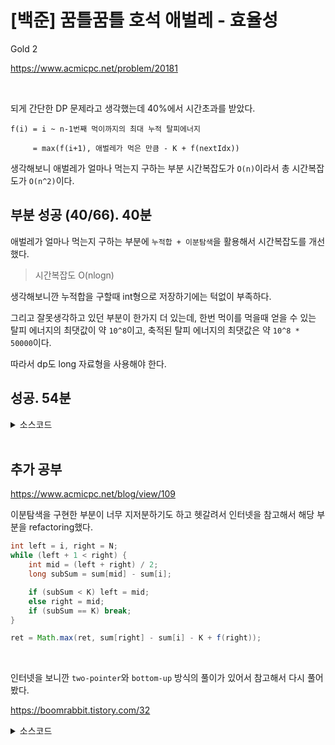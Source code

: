 # [백준] 꿈틀꿈틀 호석 애벌레 - 효율성

Gold 2

https://www.acmicpc.net/problem/20181

<br>

되게 간단한 DP 문제라고 생각했는데 40%에서 시간초과를 받았다.

```
f(i) = i ~ n-1번째 먹이까지의 최대 누적 탈피에너지

     = max(f(i+1), 애벌레가 먹은 만큼 - K + f(nextIdx))
```

생각해보니 애벌레가 얼마나 먹는지 구하는 부분 시간복잡도가 `O(n)`이라서 총 시간복잡도가 `O(n^2)`이다.

## 부분 성공 (40/66). 40분

애벌레가 얼마나 먹는지 구하는 부분에 `누적합 + 이분탐색`을 활용해서 시간복잡도를 개선했다.

> 시간복잡도 O(nlogn)

생각해보니깐 누적합을 구할때 int형으로 저장하기에는 턱없이 부족하다.

그리고 잘못생각하고 있던 부분이 한가지 더 있는데, 한번 먹이를 먹을때 얻을 수 있는 탈피 에너지의 최댓값이 약 `10^8`이고, 축적된 탈피 에너지의 최댓값은 약 `10^8 * 50000`이다.

따라서 dp도 long 자료형을 사용해야 한다.

## 성공. 54분

<details><summary>소스코드</summary>

```java
import java.io.BufferedReader;
import java.io.InputStreamReader;
import java.util.Arrays;
import java.util.StringTokenizer;

class Main {

    final int INF = 987654321;

    int N, K;
    int[] foods;
    long[] dp, sum;

    long f(int i) {
        if (i >= N) return 0;
        if (dp[i] != -1) return dp[i];

        long ret = f(i + 1);

        if (sum[N] - sum[i] <= K) {
            ret = Math.max(ret, 0);
            return dp[i] = ret;
        }

        int left = i + 1, right = N;
        int mid = left;
        long subSum = 0;
        while (right - left > 2) {
            mid = (left + right) / 2;
            subSum = sum[mid] - sum[i];
            if (subSum < K) left = mid + 1;
            if (subSum > K) right = mid;
            if (subSum == K) break;
        }
        if (subSum != K) {
            for (mid = left; mid <= right; mid++) {
                subSum = sum[mid] - sum[i];
                if (subSum >= K) break;
            }
        }

        ret = Math.max(ret, subSum - K + f(mid));
        return dp[i] = ret;
    }

    void run() throws Exception {
        BufferedReader br = new BufferedReader(new InputStreamReader(System.in));
        StringBuilder sb = new StringBuilder();

        StringTokenizer st = new StringTokenizer(br.readLine());
        N = Integer.parseInt(st.nextToken());
        K = Integer.parseInt(st.nextToken());
        foods = Arrays.stream(br.readLine().split(" ")).mapToInt(Integer::parseInt).toArray();

        dp = new long[N];
        Arrays.fill(dp, -1);

        sum = new long[N + 1];
        sum[0] = 0;
        for (int i = 1; i <= N; i++) {
            sum[i] = foods[i - 1] + sum[i - 1];
        }

        System.out.println(f(0));

        br.close();
    }

    public static void main(String[] args) throws Exception {
        new Main().run();
    }
}
```

</details><br>

## 추가 공부

https://www.acmicpc.net/blog/view/109

이분탐색을 구현한 부분이 너무 지저분하기도 하고 헷갈려서 인터넷을 참고해서 해당 부분을 refactoring했다.

```java
int left = i, right = N;
while (left + 1 < right) {
    int mid = (left + right) / 2;
    long subSum = sum[mid] - sum[i];

    if (subSum < K) left = mid;
    else right = mid;
    if (subSum == K) break;
}

ret = Math.max(ret, sum[right] - sum[i] - K + f(right));
```

<br>

인터넷을 보니깐 `two-pointer`와 `bottom-up` 방식의 풀이가 있어서 참고해서 다시 풀어봤다.

https://boomrabbit.tistory.com/32

<details><summary>소스코드</summary>

```java
import java.io.BufferedReader;
import java.io.InputStreamReader;
import java.util.Arrays;
import java.util.StringTokenizer;

class Main {

    final int INF = 987654321;

    int N;
    int K;
    int[] foods;
    long[] dp;

    void run() throws Exception {
        BufferedReader br = new BufferedReader(new InputStreamReader(System.in));
        StringBuilder sb = new StringBuilder();

        StringTokenizer st = new StringTokenizer(br.readLine());
        N = Integer.parseInt(st.nextToken());
        K = Integer.parseInt(st.nextToken());
        foods = Arrays.stream(br.readLine().split(" ")).mapToInt(Integer::parseInt).toArray();

        dp = new long[N + 1];

        long sum = 0;
        for (int i = 0, l = 0; i < N; i++) {
            sum += foods[i];
            dp[i + 1] = dp[i];
            while (sum >= K) {
                dp[i + 1] = Math.max(dp[i + 1], sum - K + dp[l]);
                sum -= foods[l++];
            }
        }

        System.out.println(dp[N]);

        br.close();
    }

    public static void main(String[] args) throws Exception {
        new Main().run();
    }
}
```

</details>